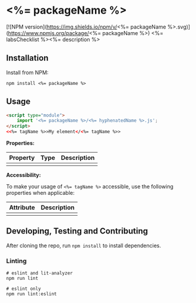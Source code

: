 # <%= packageName %>

[![NPM version](https://img.shields.io/npm/v/<%= packageName %>.svg)](https://www.npmjs.org/package/<%= packageName %>)
<%= labsChecklist %><%= description %>
## Installation

Install from NPM:

```shell
npm install <%= packageName %>
```

## Usage

```html
<script type="module">
    import '<%= packageName %>/<%= hyphenatedName %>.js';
</script>
<<%= tagName %>>My element</<%= tagName %>>
```

**Properties:**

| Property | Type | Description |
|--|--|--|
| | | |

**Accessibility:**

To make your usage of `<%= tagName %>` accessible, use the following properties when applicable:

| Attribute | Description |
|--|--|
| | |

## Developing, Testing and Contributing

After cloning the repo, run `npm install` to install dependencies.

### Linting

```shell
# eslint and lit-analyzer
npm run lint

# eslint only
npm run lint:eslint
```
